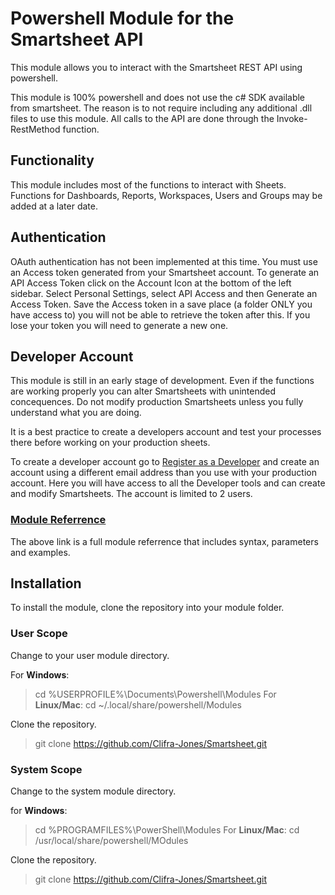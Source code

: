 # Powershell Module for the Smartsheet API

This module allows you to interact with the Smartsheet REST API using powershell.  

This module is 100% powershell and does not use the c# SDK available from smartsheet.
The reason is to not require including any additional .dll files to use this module. All calls to the API are done through the Invoke-RestMethod function.  

## Functionality

This module includes most of the functions to interact with Sheets. Functions for Dashboards, Reports, Workspaces, Users and Groups may be added at a later date.

## Authentication

OAuth authentication has not been implemented at this time. You must use an Access token generated from your Smartsheet account.
To generate an API Access Token click on the Account Icon at the bottom of the left sidebar. Select Personal Settings, select API Access and then Generate
an Access Token. Save the Access token in a save place (a folder ONLY you have access to) you will not be able to retrieve the token after this. If you lose your token you will need to generate a new one.

## Developer Account

This module is still in an early stage of development. Even if the functions are working properly you can alter Smartsheets with unintended concequences.
Do not modify production Smartsheets unless you fully understand what you are doing.

It is a best practice to create a developers account and test your processes there before working on your production sheets.

To create a developer account go to [Register as a Developer](https://developers.smartsheet.com/register) and create an account using a different email address than you use with your production account. Here you will have access to all the Developer tools and can create and modify Smartsheets.
The account is limited to 2 users.

### [Module Referrence](./referrence.html)

The above link is a full module referrence that includes syntax, parameters and examples.

## Installation

To install the module, clone the repository into your module folder.

### User Scope

Change to your user module directory.

For **Windows**:
>cd %USERPROFILE%\Documents\Powershell\Modules
For **Linux/Mac**:
>cd ~/.local/share/powershell/Modules

Clone the repository.
>git clone https://github.com/Clifra-Jones/Smartsheet.git

### System Scope

Change to the system module directory.

for **Windows**:
>cd %PROGRAMFILES%\PowerShell\Modules
For **Linux/Mac**:
>cd /usr/local/share/powershell/MOdules

Clone the repository.
>git clone https://github.com/Clifra-Jones/Smartsheet.git
